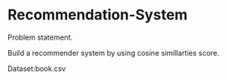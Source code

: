# Recommendation-System

Problem statement.

Build a recommender system by using cosine simillarties score.

Dataset:book.csv

